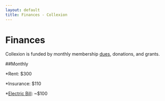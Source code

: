 ```yaml
---
layout: default
title: Finances - Collexion
---
```


<div id="page">

# Finances

Collexion is funded by monthly membership 
[dues](/dues.html), donations, and grants.



##Monthly


*Rent: $300


*Insurance: $110


*[Electric Bill](/electric_bill.html): ~$100

</div>